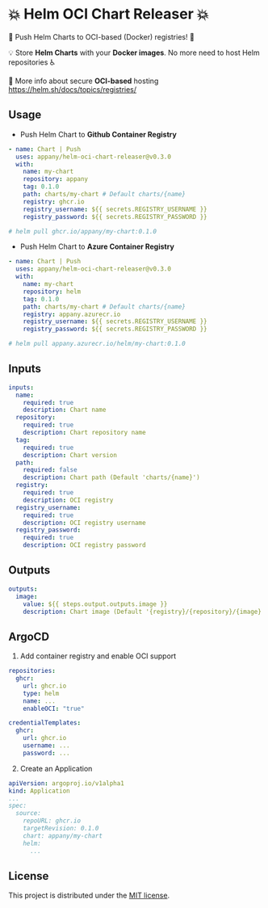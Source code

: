 # 💥 Helm OCI Chart Releaser 💥

🚀 Push Helm Charts to OCI-based (Docker) registries! 🚀

💡 Store **Helm Charts** with your **Docker images**. No more need to host Helm repositories ♿

📝 More info about secure **OCI-based** hosting https://helm.sh/docs/topics/registries/

## Usage

- Push Helm Chart to **Github Container Registry**

```yaml
- name: Chart | Push
  uses: appany/helm-oci-chart-releaser@v0.3.0
  with:
    name: my-chart
    repository: appany
    tag: 0.1.0
    path: charts/my-chart # Default charts/{name}
    registry: ghcr.io
    registry_username: ${{ secrets.REGISTRY_USERNAME }}
    registry_password: ${{ secrets.REGISTRY_PASSWORD }}

# helm pull ghcr.io/appany/my-chart:0.1.0
```

- Push Helm Chart to **Azure Container Registry**
```yaml
- name: Chart | Push
  uses: appany/helm-oci-chart-releaser@v0.3.0
  with:
    name: my-chart
    repository: helm
    tag: 0.1.0
    path: charts/my-chart # Default charts/{name}
    registry: appany.azurecr.io
    registry_username: ${{ secrets.REGISTRY_USERNAME }}
    registry_password: ${{ secrets.REGISTRY_PASSWORD }}

# helm pull appany.azurecr.io/helm/my-chart:0.1.0
```

## Inputs

```yaml
inputs:
  name:
    required: true
    description: Chart name
  repository:
    required: true
    description: Chart repository name
  tag:
    required: true
    description: Chart version
  path:
    required: false
    description: Chart path (Default 'charts/{name}')
  registry:
    required: true
    description: OCI registry
  registry_username:
    required: true
    description: OCI registry username
  registry_password:
    required: true
    description: OCI registry password
```

## Outputs

```yaml
outputs:
  image:
    value: ${{ steps.output.outputs.image }}
    description: Chart image (Default '{registry}/{repository}/{image}:{tag}')
```

## ArgoCD

1. Add container registry and enable OCI support
```yaml
repositories:
  ghcr:
    url: ghcr.io
    type: helm
    name: ...
    enableOCI: "true"

credentialTemplates:
  ghcr:
    url: ghcr.io
    username: ...
    password: ...
```

2. Create an Application
```yaml
apiVersion: argoproj.io/v1alpha1
kind: Application
...
spec:
  source:
    repoURL: ghcr.io
    targetRevision: 0.1.0
    chart: appany/my-chart
    helm:
      ...
```

## License

This project is distributed under the [MIT license](LICENSE.md).
